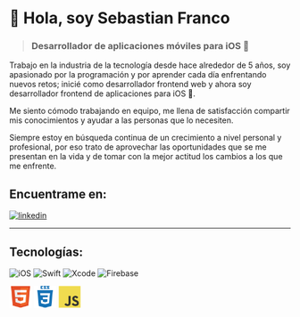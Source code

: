 # 👋 Hola, soy Sebastian Franco 
> ###  Desarrollador de aplicaciones móviles para iOS 🍎

Trabajo en la industria de la tecnología desde hace alrededor de 5 años, soy apasionado por la programación y por aprender cada día enfrentando nuevos retos; inicié como desarrollador frontend web y ahora soy desarrollador frontend de aplicaciones para iOS 🍎.

Me siento cómodo trabajando en equipo, me llena de satisfacción compartir mis conocimientos y ayudar a las personas que lo necesiten.

Siempre estoy en búsqueda continua de un crecimiento a nivel personal y profesional, por eso trato de aprovechar las oportunidades que se me presentan en la vida y de tomar con la mejor actitud los cambios a los que me enfrente.

## Encuentrame en:


[![linkedin](https://camo.githubusercontent.com/4697f008e5a9f008703c73872c429bb80d832fa9138abdc9f09daf47bade5575/68747470733a2f2f696d672e736869656c64732e696f2f62616467652f4c696e6b6564496e2d626c75653f6c6f676f3d6c696e6b6564696e266c6f676f436f6c6f723d7768697465267374796c653d666f722d7468652d6261646765)](https://www.linkedin.com/in/jhoanse-dev/)


------------

## Tecnologías:


![iOS](https://camo.githubusercontent.com/7aa6f188ecd366be0f995ae16ab8617467a320d315a5e659264acac3961bdb0b/68747470733a2f2f696d672e736869656c64732e696f2f62616467652f694f532d3939393939393f7374796c653d666f722d7468652d6261646765266c6f676f3d6170706c65266c6f676f436f6c6f723d7768697465266c6162656c436f6c6f723d313031303130 "iOS") ![Swift](https://camo.githubusercontent.com/1a6d54350dbd2b42474f9a4f10793547151d53e46c900754b16fdac2faadc5e4/68747470733a2f2f696d672e736869656c64732e696f2f62616467652f53776966742d4641373334333f7374796c653d666f722d7468652d6261646765266c6f676f3d7377696674266c6f676f436f6c6f723d7768697465266c6162656c436f6c6f723d313031303130 "Swift") ![Xcode](https://camo.githubusercontent.com/a9e4bcd0da2983b5d324ba1904022a6629b047853a0a470973e105aa8ea6eedd/68747470733a2f2f696d672e736869656c64732e696f2f62616467652f58636f64652d3135373546393f7374796c653d666f722d7468652d6261646765266c6f676f3d78636f6465266c6f676f436f6c6f723d7768697465266c6162656c436f6c6f723d313031303130 "Xcode") ![Firebase](https://camo.githubusercontent.com/b7e7c7218cc77dda60dd84552ffe0f10ce4f035dd7e67e888df2e8d906e478cb/68747470733a2f2f696d672e736869656c64732e696f2f62616467652f46697265626173652d4646434132383f7374796c653d666f722d7468652d6261646765266c6f676f3d6669726562617365266c6f676f436f6c6f723d7768697465266c6162656c436f6c6f723d313031303130 "Firebase")

<img src="https://raw.githubusercontent.com/devicons/devicon/master/icons/html5/html5-original.svg" title="HTML5" alt="HTML" width="40" height="40"/>&nbsp;<img src="https://raw.githubusercontent.com/devicons/devicon/master/icons/css3/css3-plain-wordmark.svg"  title="CSS3" alt="CSS" width="40" height="40"/>&nbsp;<img src="https://raw.githubusercontent.com/devicons/devicon/master/icons/javascript/javascript-original.svg" title="JavaScript" alt="JavaScript" width="40" height="40"/>&nbsp;
